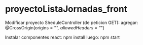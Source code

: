 # proyectoListaJornadas_front
Modificar proyecto SheduleController (de peticion GET): agregar:
@CrossOrigin(origins = "*", allowedHeaders = "*")

Instalar componentes react: npm install
luego: npm start

